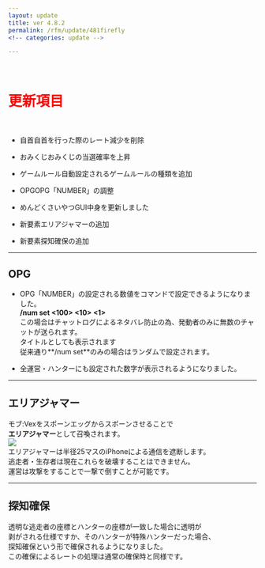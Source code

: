 ```yaml
---
layout: update
title: ver 4.8.2
permalink: /rfm/update/481firefly
<!-- categories: update -->

---
```

<br>
<h1 id="1"><font color="red">更新項目</font></h1><br>


+ <span class="blue-badge">自首</span>自首を行った際のレート減少を削除 

+ <span class="blue-badge">おみくじ</span>おみくじの当選確率を上昇

+ <span class="blue-badge">ゲームルール</span>自動設定されるゲームルールの種類を追加

+ <span class="blue-badge">OPG</span>OPG「NUMBER」の調整

+ <span class="blue-badge">めんどくさいやつGUI</span>中身を更新しました

+ <span class="green-badge">新要素</span>エリアジャマーの追加

+ <span class="green-badge">新要素</span>探知確保の追加


----------------------------------------------------
## OPG

+ OPG「NUMBER」の設定される数値をコマンドで設定できるようになりました。<br>
**/num set <100> <10> <1>**<br>
この場合はチャットログによるネタバレ防止の為、発動者のみに無数のチャットが送られます。<br>
タイトルとしても表示されます<br>
従来通り**/num set**のみの場合はランダムで設定されます。<br>

+ 全運営・ハンターにも設定された数字が表示されるようになりました。<br>

----------------------------------------------------
## エリアジャマー

モブ:Vexをスポーンエッグからスポーンさせることで<br>
**エリアジャマー**として召喚されます。<br>
<a><img src="http://web.njj12.net/public/images/rfm/roundVex.png"></a><br>
エリアジャマーは半径25マスのiPhoneによる通信を遮断します。<br>
逃走者・生存者は現在これらを破壊することはできません。<br>
運営は攻撃をすることで一撃で倒すことが可能です。<br>

----------------------------------------------------
## 探知確保

透明な逃走者の座標とハンターの座標が一致した場合に透明が<br>
剥がされる仕様ですか、そのハンターが特殊ハンターだった場合、<br>
探知確保という形で確保されるようになりました。<br>
この確保によるレートの処理は通常の確保時と同様です。<br>


